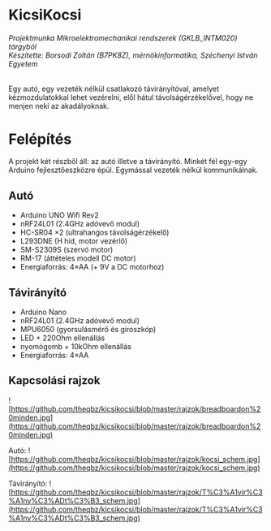 # KicsiKocsi
###### Projektmunka Mikroelektromechanikai rendszerek (GKLB_INTM020) tárgyból<br />Készítette: Borsodi Zoltán (B7PK8Z), mérnökinformatika, Széchenyi István Egyetem

Egy autó, egy vezeték nélkül csatlakozó távirányítóval, amelyet kézmozdulatokkal lehet vezérelni, elől hátul távolságérzékelővel, hogy ne menjen neki az akadályoknak.

Felépítés
====
A projekt két részből áll: az autó illetve a távirányító. Minkét fél egy-egy Arduino fejlesztőeszközre épül. Egymással vezeték nélkül kommunikálnak.

Autó
----
- Arduino UNO Wifi Rev2
- nRF24L01 (2.4GHz adóvevő modul)
- HC-SR04 ×2 (ultrahangos távolságérzékelő)
- L293DNE (H híd, motor vezérlő)
- SM-S2309S (szervó motor)
- RM-17 (áttételes modell DC motor)
- Energiaforrás: 4×AA (+ 9V a DC motorhoz)

Távirányító
----
- Arduino Nano
- nRF24L01 (2.4GHz adóvevő modul)
- MPU6050 (gyorsulásmérő és giroszkóp)
- LED + 220Ohm ellenállás
- nyomógomb + 10kOhm ellenállás
- Energiaforrás: 4×AA

Kapcsolási rajzok
---

![https://github.com/theqbz/kicsikocsi/blob/master/rajzok/breadboardon%20minden.jpg](https://github.com/theqbz/kicsikocsi/blob/master/rajzok/breadboardon%20minden.jpg)

Autó: ![https://github.com/theqbz/kicsikocsi/blob/master/rajzok/kocsi_schem.jpg](https://github.com/theqbz/kicsikocsi/blob/master/rajzok/kocsi_schem.jpg)

Távirányító: ![https://github.com/theqbz/kicsikocsi/blob/master/rajzok/T%C3%A1vir%C3%A1ny%C3%ADt%C3%B3_schem.jpg](https://github.com/theqbz/kicsikocsi/blob/master/rajzok/T%C3%A1vir%C3%A1ny%C3%ADt%C3%B3_schem.jpg)
